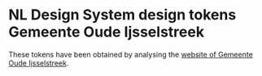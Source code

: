 # NL Design System design tokens Gemeente Oude Ijsselstreek

These tokens have been obtained by analysing the [website of Gemeente Oude Ijsselstreek](https://www.oude-ijsselstreek.nl/).
